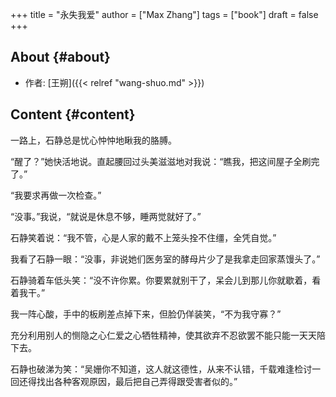 +++
title = "永失我爱"
author = ["Max Zhang"]
tags = ["book"]
draft = false
+++

## About {#about}

-   作者: [王朔]({{< relref "wang-shuo.md" >}})


## Content {#content}

一路上，石静总是忧心忡忡地瞅我的胳膊。

“醒了？”她快活地说。直起腰回过头美滋滋地对我说：“瞧我，把这间屋子全刷完了。”

“我要求再做一次检查。”

“没事。”我说，“就说是休息不够，睡两觉就好了。”

石静笑着说：“我不管，心是人家的戴不上笼头拴不住缰，全凭自觉。”

我看了石静一眼：“没事，非说她们医务室的酵母片少了是我拿走回家蒸馒头了。”

石静骑着车低头笑：“没不许你累。你要累就别干了，呆会儿到那儿你就歇着，看着我干。”

我一阵心酸，手中的板刷差点掉下来，但脸仍佯装笑，“不为我守寡？”

充分利用别人的恻隐之心仁爱之心牺牲精神，使其欲弃不忍欲罢不能只能一天天陪下去。

石静也破涕为笑：“吴姗你不知道，这人就这德性，从来不认错，千载难逢检讨一回还得找出各种客观原因，最后把自己弄得跟受害者似的。”
